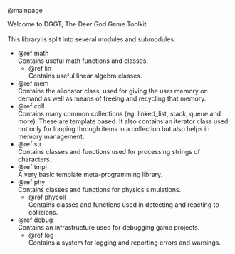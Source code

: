 @mainpage

Welcome to DGGT, The Deer God Game Toolkit.<br>
<br>
This library is split into several modules and submodules:<br>
- @ref math <br>
Contains useful math functions and classes.
	- @ref lin <br>
	Contains useful linear algebra classes.
- @ref mem <br>
Contains the allocator class, used for giving the user memory on demand as
well as means of freeing and recycling that memory.
- @ref coll <br>
Contains many common collections (eg. linked\_list, stack, queue and more).
These are template based.  It also contains an iterator class used not
only for looping through items in a collection but also helps in memory
management.
- @ref str <br>
Contains classes and functions used for processing strings of characters.
- @ref tmpl <br>
A very basic template meta-programming library.
- @ref phy <br>
Contains classes and functions for physics simulations.
	- @ref phycoll <br>
	Contains classes and functions used in detecting and reacting to collisions.
- @ref debug <br>
Contains an infrastructure used for debugging game projects.
	- @ref log <br>
	Contains a system for logging and reporting errors and warnings. 



